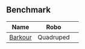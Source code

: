 ## Benchmark

| Name                                             | Robo      |      |
| ------------------------------------------------ | --------- | ---- |
| [Barkour](https://sites.google.com/view/barkour) | Quadruped |      |

